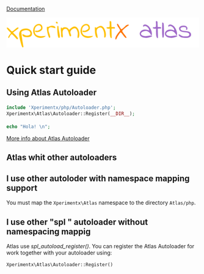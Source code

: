 [Documentation](README.md) 

![xperimentx atlas toolkit](images/atlas.png) 

# Quick start guide

## Using Atlas Autoloader
```php
include 'Xperimentx/php/Autoloader.php';
Xperimentx\Atlas\Autoloader::Register(__DIR__);

echo "Hola! \n";
```
[More info about Atlas Autoloader](Autoloader.md) 
 


## Atlas whit other autoloaders

##  I use other autoloder  with namespace mapping support 

You must map the `Xperimentx\Atlas` namespace to the directory `Atlas/php`.


## I use other "spl " autoloader without namespacing  mappig 

Atlas use *spl_autoload_register()*.
You can  register  the Atlas Autoloader for work together with your autoloader
using:

``` 
Xperimentx\Atlas\Autoloader::Register()
```
 
